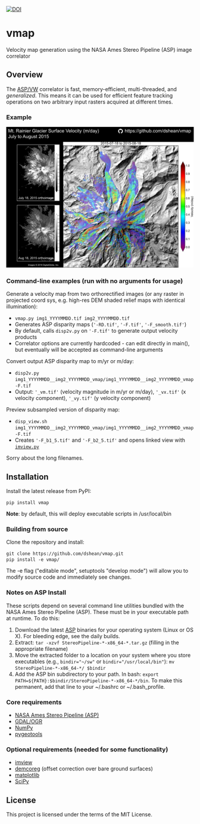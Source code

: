 [![DOI](https://zenodo.org/badge/73530559.svg)](https://zenodo.org/badge/latestdoi/73530559)

# vmap 

Velocity map generation using the NASA Ames Stereo Pipeline (ASP) image correlator

## Overview

The [ASP/VW](https://ti.arc.nasa.gov/tech/asr/intelligent-robotics/ngt/stereo/) correlator is fast, memory-efficient, multi-threaded, and _generalized_.  This means it can be used for efficient feature tracking operations on two arbitrary input rasters acquired at different times. 

### Example

![Rainier velocity map](docs/rainier_vmap_sm.jpg)

### Command-line examples (run with no arguments for usage)

Generate a velocity map from two orthorectified images (or any raster in projected coord sys, e.g. high-res DEM shaded relief maps with identical illumination):
- `vmap.py img1_YYYYMMDD.tif img2_YYYYMMDD.tif` 
- Generates ASP disparity maps (`'-RD.tif'`, `'-F.tif'`, `'-F_smooth.tif'`)
- By default, calls `disp2v.py` on `'-F.tif'` to generate output velocity products
- Correlator options are currently hardcoded - can edit directly in main(), but eventually will be accepted as command-line arguments

Convert output ASP disparity map to m/yr or m/day:
- `disp2v.py img1_YYYYMMDD__img2_YYYYMMDD_vmap/img1_YYYYMMDD__img2_YYYYMMDD_vmap-F.tif`
- Output: `'_vm.tif'` (velocity magnitude in m/yr or m/day), `'_vx.tif'` (x velocity component), `'_vy.tif'` (y velocity component)

Preview subsampled version of disparity map:
- `disp_view.sh img1_YYYYMMDD__img2_YYYYMMDD_vmap/img1_YYYYMMDD__img2_YYYYMMDD_vmap-F.tif`
- Creates `'-F_b1_5.tif'` and `'-F_b2_5.tif'` and opens linked view with [`imview.py`](https://github.com/dshean/imview)

Sorry about the long filenames.  

## Installation

Install the latest release from PyPI:

    pip install vmap 

**Note**: by default, this will deploy executable scripts in /usr/local/bin

### Building from source

Clone the repository and install:

    git clone https://github.com/dshean/vmap.git
    pip install -e vmap/

The -e flag ("editable mode", setuptools "develop mode") will allow you to modify source code and immediately see changes.

### Notes on ASP Install
These scripts depend on several command line utilities bundled with the NASA Ames Stereo Pipeline (ASP).  These must be in your executable path at runtime.  To do this:
1. Download the latest [ASP](https://ti.arc.nasa.gov/tech/asr/intelligent-robotics/ngt/stereo/) binaries for your operating system (Linux or OS X).  For bleeding edge, see the daily builds.
2. Extract: `tar -xzvf StereoPipeline-*-x86_64-*.tar.gz` (filling in the appropriate filename)
3. Move the extracted folder to a location on your system where you store executables (e.g., `bindir="~/sw"` or `bindir="/usr/local/bin"`): `mv StereoPipeline-*-x86_64-*/ $bindir`
4. Add the ASP bin subdirectory to your path.  In bash: `export PATH=${PATH}:$bindir/StereoPipeline-*-x86_64-*/bin`.  To make this permanent, add that line to your ~/.bashrc or ~/.bash_profile.

### Core requirements 
- [NASA Ames Stereo Pipeline (ASP)](https://ti.arc.nasa.gov/tech/asr/intelligent-robotics/ngt/stereo/)
- [GDAL/OGR](http://www.gdal.org/)
- [NumPy](http://www.numpy.org/)
- [pygeotools](https://github.com/dshean/pygeotools)

### Optional requirements (needed for some functionality) 
- [imview](https://github.com/dshean/imview)
- [demcoreg](https://github.com/dshean/demcoreg) (offset correction over bare ground surfaces)
- [matplotlib](http://matplotlib.org/)
- [SciPy](https://www.scipy.org/)

## License

This project is licensed under the terms of the MIT License.

